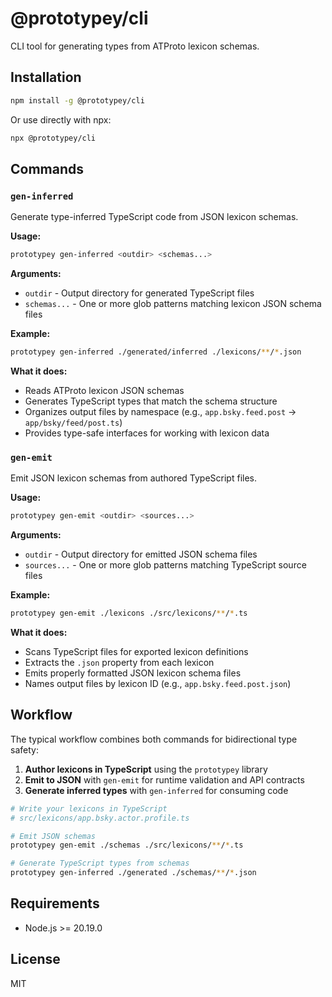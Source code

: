# @prototypey/cli

CLI tool for generating types from ATProto lexicon schemas.

## Installation

```bash
npm install -g @prototypey/cli
```

Or use directly with npx:

```bash
npx @prototypey/cli
```

## Commands

### `gen-inferred`

Generate type-inferred TypeScript code from JSON lexicon schemas.

**Usage:**

```bash
prototypey gen-inferred <outdir> <schemas...>
```

**Arguments:**

- `outdir` - Output directory for generated TypeScript files
- `schemas...` - One or more glob patterns matching lexicon JSON schema files

**Example:**

```bash
prototypey gen-inferred ./generated/inferred ./lexicons/**/*.json
```

**What it does:**

- Reads ATProto lexicon JSON schemas
- Generates TypeScript types that match the schema structure
- Organizes output files by namespace (e.g., `app.bsky.feed.post` → `app/bsky/feed/post.ts`)
- Provides type-safe interfaces for working with lexicon data

### `gen-emit`

Emit JSON lexicon schemas from authored TypeScript files.

**Usage:**

```bash
prototypey gen-emit <outdir> <sources...>
```

**Arguments:**

- `outdir` - Output directory for emitted JSON schema files
- `sources...` - One or more glob patterns matching TypeScript source files

**Example:**

```bash
prototypey gen-emit ./lexicons ./src/lexicons/**/*.ts
```

**What it does:**

- Scans TypeScript files for exported lexicon definitions
- Extracts the `.json` property from each lexicon
- Emits properly formatted JSON lexicon schema files
- Names output files by lexicon ID (e.g., `app.bsky.feed.post.json`)

## Workflow

The typical workflow combines both commands for bidirectional type safety:

1. **Author lexicons in TypeScript** using the `prototypey` library
2. **Emit to JSON** with `gen-emit` for runtime validation and API contracts
3. **Generate inferred types** with `gen-inferred` for consuming code

```bash
# Write your lexicons in TypeScript
# src/lexicons/app.bsky.actor.profile.ts

# Emit JSON schemas
prototypey gen-emit ./schemas ./src/lexicons/**/*.ts

# Generate TypeScript types from schemas
prototypey gen-inferred ./generated ./schemas/**/*.json
```

## Requirements

- Node.js >= 20.19.0

## License

MIT
